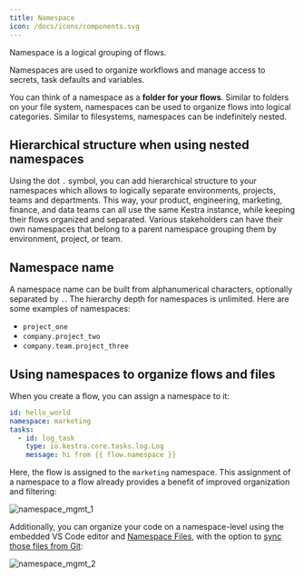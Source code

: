 ```yaml
---
title: Namespace
icon: /docs/icons/components.svg
---
```


Namespace is a logical grouping of flows. 

Namespaces are used to organize workflows and manage access to secrets, task defaults and variables.

You can think of a namespace as a **folder for your flows**. Similar to folders on your file system, namespaces can be used to organize flows into logical categories. Similar to filesystems, namespaces can be indefinitely nested.

## Hierarchical structure when using nested namespaces

Using the dot `.` symbol, you can add hierarchical structure to your namespaces which allows to logically separate environments, projects, teams and departments. This way, your product, engineering, marketing, finance, and data teams can all use the same Kestra instance, while keeping their flows organized and separated. Various stakeholders can have their own namespaces that belong to a parent namespace grouping them by environment, project, or team.

## Namespace name
A namespace name can be built from alphanumerical characters, optionally separated by `.`. The hierarchy depth for namespaces is unlimited. Here are some examples of namespaces:
- `project_one`
- `company.project_two`
- `company.team.project_three`

## Using namespaces to organize flows and files

When you create a flow, you can assign a namespace to it:

```yaml
id: hello_world
namespace: marketing
tasks:
  - id: log_task
    type: io.kestra.core.tasks.log.Log
    message: hi from {{ flow.namespace }}
```

Here, the flow is assigned to the `marketing` namespace. This assignment of a namespace to a flow already provides a benefit of improved organization and filtering:

![namespace_mgmt_1](/docs/concepts/namespace_1.png)

Additionally, you can organize your code on a namespace-level using the embedded VS Code editor and [Namespace Files](../08.developer-guide/03.namespace-files.md), with the option to [sync those files from Git](../08.developer-guide/04.git.md):

![namespace_mgmt_2](/docs/concepts/namespace_2.png)